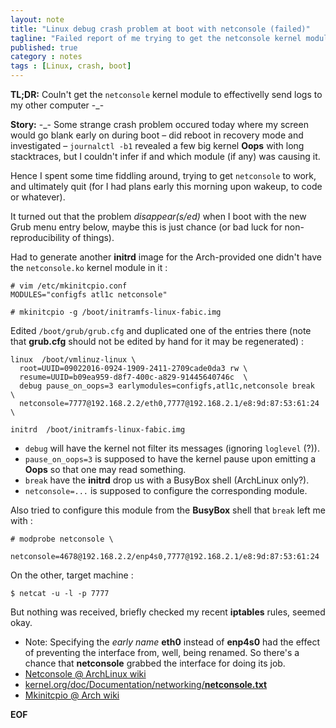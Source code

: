 ```yaml
---
layout: note
title: "Linux debug crash problem at boot with netconsole (failed)"
tagline: "Failed report of me trying to get the netconsole kernel module to work..."
published: true
category : notes
tags : [Linux, crash, boot]
---
```


__TL;DR:__ Couln't get the `netconsole` kernel module to effectivelly send logs to
my other computer -\_-

__Story:__ -\_- Some strange crash problem occured today where my screen would
go blank early on during boot &ndash; did reboot in recovery mode and investigated
&ndash; `journalctl -b1` revealed a few big kernel __Oops__ with long stacktraces,
but I couldn't infer if and which module (if any) was causing it.

Hence I spent some time fiddling around, trying to get `netconsole` to work, and
ultimately quit (for I had plans early this morning upon wakeup, to code or whatever).

It turned out that the problem _disappear(s/ed)_ when I boot with the new Grub
menu entry below, maybe this is just chance (or bad luck for non-reproducibility
of things).

Had to generate another __initrd__ image for the Arch-provided one didn't have
the `netconsole.ko` kernel module in it :

    # vim /etc/mkinitcpio.conf
    MODULES="configfs atl1c netconsole"

    # mkinitcpio -g /boot/initramfs-linux-fabic.img

Edited `/boot/grub/grub.cfg` and duplicated one of the entries there
(note that __grub.cfg__ should not be edited by hand for it may be regenerated) :

    linux  /boot/vmlinuz-linux \
      root=UUID=09022016-0924-1909-2411-2709cade0da3 rw \
      resume=UUID=b09ea959-d8f7-400c-a829-91445640746c  \
      debug pause_on_oops=3 earlymodules=configfs,atl1c,netconsole break  \
      netconsole=7777@192.168.2.2/eth0,7777@192.168.2.1/e8:9d:87:53:61:24 \

    initrd  /boot/initramfs-linux-fabic.img

* `debug` will have the kernel not filter its messages (ignoring `loglevel` (?)).
* `pause_on_oops=3` is supposed to have the kernel pause upon emitting a __Oops__
so that one may read something.
* `break` have the __initrd__ drop us with a BusyBox shell (ArchLinux only?).
* `netconsole=...` is supposed to configure the corresponding module.

Also tried to configure this module from the __BusyBox__ shell that `break` left
me with :

    # modprobe netconsole \
        netconsole=4678@192.168.2.2/enp4s0,7777@192.168.2.1/e8:9d:87:53:61:24

On the other, target machine :

    $ netcat -u -l -p 7777

But nothing was received, briefly checked my recent __iptables__ rules, seemed okay.

* Note: Specifying the _early name_ __eth0__ instead of __enp4s0__ had the effect of
preventing the interface from, well, being renamed.  So there's a chance that __netconsole__
grabbed the interface for doing its job.
* [Netconsole @ ArchLinux wiki](https://wiki.archlinux.org/index.php/Netconsole)
* [kernel.org/doc/Documentation/networking/__netconsole.txt__](https://www.kernel.org/doc/Documentation/networking/netconsole.txt)
* [Mkinitcpio @ Arch wiki](https://wiki.archlinux.org/index.php/Mkinitcpio)

__EOF__
